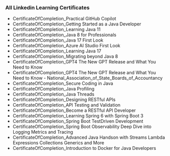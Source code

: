 ### All Linkedin Learning Certificates
- CertificateOfCompletion_Practical GitHub Copilot
- CertificateOfCompletion_Getting Started as a Java Developer
- CertificateOfCompletion_Learning Java 11
- CertificateOfCompletion_Java 8 for Professionals
- CertificateOfCompletion_Java 17 First Look
- CertificateOfCompletion_Azure AI Studio First Look
- CertificateOfCompletion_Learning Java 17
- CertificateOfCompletion_Migrating beyond Java 8
- CertificateOfCompletion_GPT4 The New GPT Release and What You Need to Know
- CertificateOfCompletion_GPT4 The New GPT Release and What You Need to Know - National_Association_of_State_Boards_of_Accountancy
- CertificateOfCompletion_Secure Coding in Java
- CertificateOfCompletion_Java Profiling
- CertificateOfCompletion_Java Threads
- CertificateOfCompletion_Designing RESTful APIs
- CertificateOfCompletion_API Testing and Validation
- CertificateOfCompletion_Become a RESTful API Developer
- CertificateOfCompletion_Learning Spring 6 with Spring Boot 3
- CertificateOfCompletion_Spring Boot TestDriven Development
- CertificateOfCompletion_Spring Boot Observability Deep Dive into Logging Metrics and Tracing
- CertificateOfCompletion_Advanced Java Handson with Streams Lambda Expressions Collections Generics and More
- CertificateOfCompletion_Introduction to Docker for Java Developers
